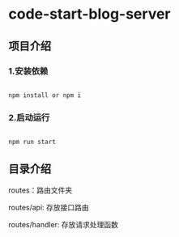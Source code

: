 # code-start-blog-server

## 项目介绍

### 1.安装依赖

```javascript

npm install or npm i

```

### 2.启动运行

```javascript

npm run start

```

## 目录介绍

routes：路由文件夹

routes/api: 存放接口路由

routes/handler: 存放请求处理函数
